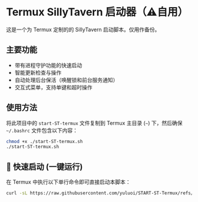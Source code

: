# Termux SillyTavern 启动器（⚠️自用）

这是一个为 Termux 定制的的 SillyTavern 启动脚本。仅用作备份。

## 主要功能
- 带有进程守护功能的快速启动
- 智能更新检查与操作
- 自动处理后台保活（唤醒锁和前台服务通知）
- 交互式菜单，支持单键和超时操作

## 使用方法
将此项目中的 `start-ST-termux` 文件复制到 Termux 主目录 (`~`) 下，然后确保 `~/.bashrc` 文件包含以下内容：
```bash
chmod +x ./start-ST-termux.sh
./start-ST-termux.sh
```

## 🚀 快速启动 (一键运行)

在 Termux 中执行以下单行命令即可直接启动本脚本：

```bash
curl -sL https://raw.githubusercontent.com/yuluoi/START-ST-Termux/refs/heads/main/start-ST-termux.sh | bash
```